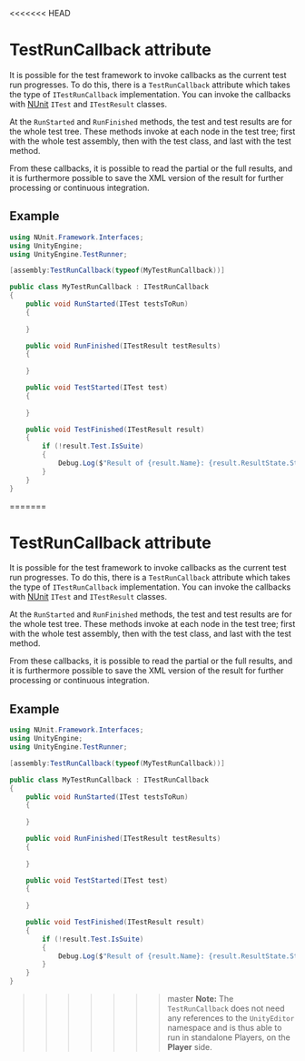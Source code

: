 <<<<<<< HEAD
# TestRunCallback attribute

It is possible for the test framework to invoke callbacks as the current test run progresses. To do this, there is a `TestRunCallback` attribute which takes the type of `ITestRunCallback` implementation. You can invoke the callbacks with [NUnit](http://www.nunit.org/) `ITest` and `ITestResult` classes. 

At the `RunStarted` and `RunFinished` methods, the test and test results are for the whole test tree. These methods invoke at each node in the test tree; first with the whole test assembly, then with the test class, and last with the test method.

From these callbacks, it is possible to read the partial or the full results, and it is furthermore possible to save the XML version of the result for further processing or continuous integration.

## Example

```C#
using NUnit.Framework.Interfaces;
using UnityEngine;
using UnityEngine.TestRunner;

[assembly:TestRunCallback(typeof(MyTestRunCallback))]

public class MyTestRunCallback : ITestRunCallback
{
    public void RunStarted(ITest testsToRun)
    {
        
    }

    public void RunFinished(ITestResult testResults)
    {
        
    }

    public void TestStarted(ITest test)
    {
        
    }

    public void TestFinished(ITestResult result)
    {
        if (!result.Test.IsSuite)
        {
            Debug.Log($"Result of {result.Name}: {result.ResultState.Status}");
        }
    }
}

```

=======
# TestRunCallback attribute

It is possible for the test framework to invoke callbacks as the current test run progresses. To do this, there is a `TestRunCallback` attribute which takes the type of `ITestRunCallback` implementation. You can invoke the callbacks with [NUnit](http://www.nunit.org/) `ITest` and `ITestResult` classes. 

At the `RunStarted` and `RunFinished` methods, the test and test results are for the whole test tree. These methods invoke at each node in the test tree; first with the whole test assembly, then with the test class, and last with the test method.

From these callbacks, it is possible to read the partial or the full results, and it is furthermore possible to save the XML version of the result for further processing or continuous integration.

## Example

```C#
using NUnit.Framework.Interfaces;
using UnityEngine;
using UnityEngine.TestRunner;

[assembly:TestRunCallback(typeof(MyTestRunCallback))]

public class MyTestRunCallback : ITestRunCallback
{
    public void RunStarted(ITest testsToRun)
    {
        
    }

    public void RunFinished(ITestResult testResults)
    {
        
    }

    public void TestStarted(ITest test)
    {
        
    }

    public void TestFinished(ITestResult result)
    {
        if (!result.Test.IsSuite)
        {
            Debug.Log($"Result of {result.Name}: {result.ResultState.Status}");
        }
    }
}

```

>>>>>>> master
> **Note:** The `TestRunCallback` does not need any references to the `UnityEditor` namespace and is thus able to run in standalone Players, on the **Player** side.